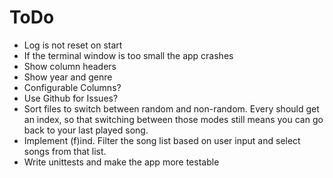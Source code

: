 # ToDo

* Log is not reset on start
* If the terminal window is too small the app crashes
* Show column headers
* Show year and genre
* Configurable Columns?
* Use Github for Issues?
* Sort files to switch between random and non-random. Every should get an index,
  so that switching between those modes still means you can go back to your last played song.
* Implement (f)ind. Filter the song list based on user input and select songs
  from that list.
* Write unittests and make the app more testable

